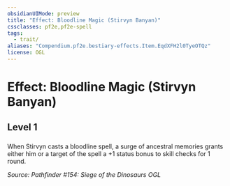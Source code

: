 ```yaml
---
obsidianUIMode: preview
title: "Effect: Bloodline Magic (Stirvyn Banyan)"
cssclasses: pf2e,pf2e-spell
tags:
  - trait/
aliases: "Compendium.pf2e.bestiary-effects.Item.EqdXFH2l0TyeOTQz"
license: OGL
---
```

# Effect: Bloodline Magic (Stirvyn Banyan)
## Level 1
### 






When Stirvyn casts a bloodline spell, a surge of ancestral memories grants either him or a target of the spell a +1 status bonus to skill checks for 1 round.

*Source: Pathfinder #154: Siege of the Dinosaurs*
*OGL*